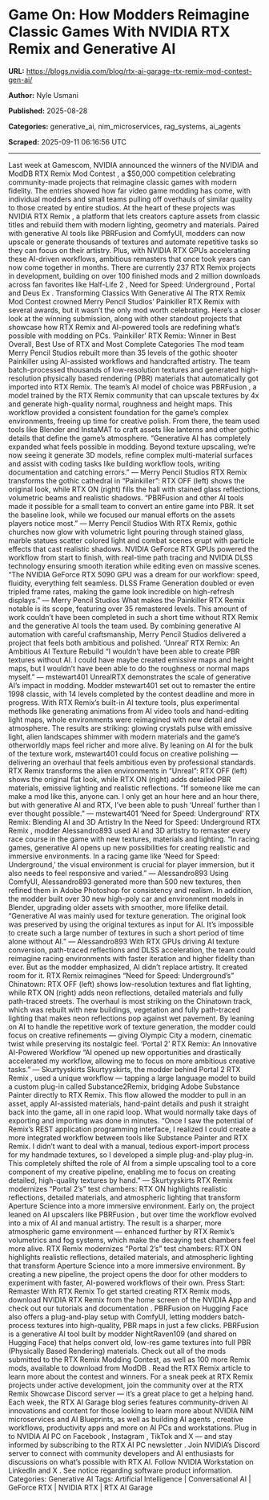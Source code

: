 # Game On: How Modders Reimagine Classic Games With NVIDIA RTX Remix and Generative AI

**URL:** https://blogs.nvidia.com/blog/rtx-ai-garage-rtx-remix-mod-contest-gen-ai/

**Author:** Nyle Usmani

**Published:** 2025-08-28

**Categories:** generative_ai, nim_microservices, rag_systems, ai_agents

**Scraped:** 2025-09-11 06:16:56 UTC

---

Last week at Gamescom, NVIDIA announced the winners of the
NVIDIA and ModDB RTX Remix Mod Contest
, a $50,000 competition celebrating community-made projects that reimagine classic games with modern fidelity.
The entries showed how far video game modding has come, with individual modders and small teams pulling off overhauls of similar quality to those created by entire studios.
At the heart of these projects was
NVIDIA RTX Remix
, a platform that lets creators capture assets from classic titles and rebuild them with modern lighting, geometry and materials. Paired with generative AI tools like PBRFusion and ComfyUI, modders can now upscale or generate thousands of textures and automate repetitive tasks so they can focus on their artistry.
Plus, with NVIDIA RTX GPUs accelerating these AI-driven workflows, ambitious remasters that once took years can now come together in months.
There are currently 237 RTX Remix projects in development, building on over 100 finished mods and 2 million downloads across fan favorites like
Half-Life 2
,
Need for Speed: Underground
,
Portal
and
Deus Ex
.
Transforming Classics With Generative AI
The RTX Remix Mod Contest crowned Merry Pencil Studios’
Painkiller RTX Remix
with several awards, but it wasn’t the only mod worth celebrating.
Here’s a closer look at the winning submission, along with other standout projects that showcase how RTX Remix and AI-powered tools are redefining what’s possible with modding on PCs.
‘Painkiller’ RTX Remix: Winner in Best Overall, Best Use of RTX and Most Complete Categories
The mod team Merry Pencil Studios rebuilt more than 35 levels of the gothic shooter
Painkiller
using AI-assisted workflows and handcrafted artistry. The team batch-processed thousands of low-resolution textures and generated high-resolution physically based rendering (PBR) materials that automatically got imported into RTX Remix.
The team’s AI model of choice was
PBRFusion
, a model trained by the RTX Remix community that can upscale textures by 4x and generate high-quality normal, roughness and height maps.
This workflow provided a consistent foundation for the game’s complex environments, freeing up time for creative polish. From there, the team used tools like Blender and InstaMAT to craft assets like lanterns and other gothic details that define the game’s atmosphere.
“Generative AI has completely expanded what feels possible in modding. Beyond texture upscaling, we’re now seeing it generate 3D models, refine complex multi-material surfaces and assist with coding tasks like building workflow tools, writing documentation and catching errors.” — Merry Pencil Studios
RTX Remix transforms the gothic cathedral in “Painkiller”: RTX OFF (left) shows the original look, while RTX ON (right) fills the hall with stained glass reflections, volumetric beams and realistic shadows.
“PBRFusion and other AI tools made it possible for a small team to convert an entire game into PBR. It set the baseline look, while we focused our manual efforts on the assets players notice most.” — Merry Pencil Studios
With RTX Remix, gothic churches now glow with volumetric light pouring through stained glass, marble statues scatter colored light and combat scenes erupt with particle effects that cast realistic shadows.
NVIDIA GeForce RTX GPUs
powered the workflow from start to finish, with real-time path tracing and
NVIDIA DLSS
technology ensuring smooth iteration while editing even on massive scenes.
“The NVIDIA GeForce RTX 5090 GPU was a dream for our workflow: speed, fluidity, everything felt seamless. DLSS Frame Generation doubled or even tripled frame rates, making the game look incredible on high-refresh displays.” — Merry Pencil Studios
What makes the
Painkiller
RTX Remix notable is its scope, featuring over 35 remastered levels. This amount of work couldn’t have been completed in such a short time without RTX Remix and the generative AI tools the team used.
By combining generative AI automation with careful craftsmanship, Merry Pencil Studios delivered a project that feels both ambitious and polished.
‘Unreal’ RTX Remix: An Ambitious AI Texture Rebuild
“I wouldn’t have been able to create PBR textures without AI. I could have maybe created emissive maps and height maps, but I wouldn’t have been able to do the roughness or normal maps myself.” — mstewart401
UnrealRTX
demonstrates the scale of generative AI’s impact in modding. Modder mstewart401 set out to remaster the entire 1998 classic, with 14 levels completed by the contest deadline and more in progress.
With RTX Remix’s built-in AI texture tools, plus experimental methods like generating animations from AI video tools and hand-editing light maps, whole environments were reimagined with new detail and atmosphere.
The results are striking: glowing crystals pulse with emissive light, alien landscapes shimmer with modern materials and the game’s otherworldly maps feel richer and more alive. By leaning on AI for the bulk of the texture work, mstewart401 could focus on creative polishing — delivering an overhaul that feels ambitious even by professional standards.
RTX Remix transforms the alien environments in “Unreal”: RTX OFF (left) shows the original flat look, while RTX ON (right) adds detailed PBR materials, emissive lighting and realistic reflections.
“If someone like me can make a mod like this, anyone can. I only get an hour here and an hour there, but with generative AI and RTX, I’ve been able to push ‘Unreal’ further than I ever thought possible.” — mstewart401
‘Need for Speed: Underground’ RTX Remix: Blending AI and 3D Artistry
In the
Need for Speed: Underground
RTX Remix
, modder Alessandro893 used AI and 3D artistry to remaster every race course in the game with new textures, materials and lighting.
“In racing games, generative AI opens up new possibilities for creating realistic and immersive environments. In a racing game like ‘Need for Speed: Underground,’ the visual environment is crucial for player immersion, but it also needs to feel responsive and varied.” — Alessandro893
Using ComfyUI, Alessandro893 generated more than 500 new textures, then refined them in Adobe Photoshop for consistency and realism. In addition, the modder built over 30 new high-poly car and environment models in Blender, upgrading older assets with smoother, more lifelike detail.
“Generative AI was mainly used for texture generation. The original look was preserved by using the original textures as input for AI. It’s impossible to create such a large number of textures in such a short period of time alone without AI.” — Alessandro893
With RTX GPUs driving AI texture conversion, path-traced reflections and DLSS acceleration, the team could reimagine racing environments with faster iteration and higher fidelity than ever. But as the modder emphasized, AI didn’t replace artistry. It created room for it.
RTX Remix reimagines “Need for Speed: Underground’s” Chinatown: RTX OFF (left) shows low-resolution textures and flat lighting, while RTX ON (right) adds neon reflections, detailed materials and fully path-traced streets.
The overhaul is most striking on the Chinatown track, which was rebuilt with new buildings, vegetation and fully path-traced lighting that makes neon reflections pop against wet pavement.
By leaning on AI to handle the repetitive work of texture generation, the modder could focus on creative refinements — giving Olympic City a modern, cinematic twist while preserving its nostalgic feel.
‘Portal 2’ RTX Remix: An Innovative AI-Powered Workflow
“AI opened up new opportunities and drastically accelerated my workflow, allowing me to focus on more ambitious creative tasks.”
— Skurtyyskirts
Skurtyyskirts, the modder behind
Portal 2
RTX Remix
, used a unique workflow — tapping a
large language model
to build a custom plug-in called Substance2Remix, bridging Adobe Substance Painter directly to RTX Remix.
This flow allowed the modder to pull in an asset, apply AI-assisted materials, hand-paint details and push it straight back into the game, all in one rapid loop. What would normally take days of exporting and importing was done in minutes.
“Once I saw the potential of Remix’s REST application programming interface, I realized I could create a more integrated workflow between tools like Substance Painter and RTX Remix. I didn’t want to deal with a manual, tedious export-import process for my handmade textures, so I developed a simple plug-and-play plug-in. This completely shifted the role of AI from a simple upscaling tool to a core component of my creative pipeline, enabling me to focus on creating detailed, high-quality textures by hand.”
— Skurtyyskirts
RTX Remix modernizes “Portal 2’s” test chambers: RTX ON highlights realistic reflections, detailed materials, and atmospheric lighting that transform Aperture Science into a more immersive environment.
Early on, the project leaned on AI upscalers like
PBRFusion
, but over time the workflow evolved into a mix of AI and manual artistry. The result is a sharper, more atmospheric game environment — enhanced further by RTX Remix’s volumetrics and fog systems, which make the decaying test chambers feel more alive.
RTX Remix modernizes “Portal 2’s” test chambers: RTX ON highlights realistic reflections, detailed materials, and atmospheric lighting that transform Aperture Science into a more immersive environment.
By creating a new pipeline, the project opens the door for other modders to experiment with faster, AI-powered workflows of their own.
Press Start: Remaster With RTX Remix
To get started creating RTX Remix mods, download NVIDIA RTX Remix from the home screen of the
NVIDIA App
and check out our
tutorials
and
documentation
.
PBRFusion on Hugging Face
also offers a plug-and-play setup with ComfyUI, letting modders batch-process textures into high-quality, PBR maps in just a few clicks.
PBRFusion is a generative AI tool built by modder NightRaven109 (and shared on Hugging Face) that helps convert old, low-res game textures into full PBR (Physically Based Rendering) materials.
Check out all of the mods submitted to the RTX Remix Modding Contest, as well as 100 more Remix mods, available to download from
ModDB
. Read the
RTX Remix article
to learn more about the contest and winners. For a sneak peek at RTX Remix projects under active development, join the community over at the
RTX Remix Showcase Discord server
— it’s a great place to get a helping hand.
Each week, the
RTX AI Garage
blog series features community-driven AI innovations and content for those looking to learn more about NVIDIA NIM microservices and AI Blueprints, as well as building
AI agents
, creative workflows, productivity apps and more on AI PCs and workstations.
Plug in to NVIDIA AI PC on
Facebook
,
Instagram
,
TikTok
and
X
— and stay informed by subscribing to the
RTX AI PC newsletter
. Join NVIDIA’s
Discord server
to connect with community developers and AI enthusiasts for discussions on what’s possible with RTX AI.
Follow NVIDIA Workstation on
LinkedIn
and
X
.
See
notice
regarding software product information.
Categories:
Generative AI
Tags:
Artificial Intelligence
|
Conversational AI
|
GeForce RTX
|
NVIDIA RTX
|
RTX AI Garage